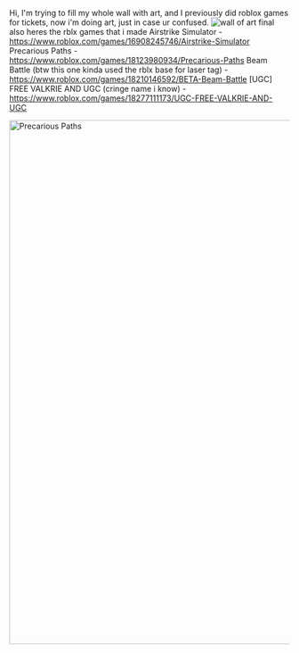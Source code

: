 Hi, I'm trying to fill my whole wall with art, and I previously did roblox games for tickets, now i'm doing art, just in case ur confused.
![wall of art final](https://github.com/user-attachments/assets/bd430b85-8ead-432a-a39d-5b0c78532b1c)
also heres the rblx games that i made
Airstrike Simulator - https://www.roblox.com/games/16908245746/Airstrike-Simulator
Precarious Paths - https://www.roblox.com/games/18123980934/Precarious-Paths
Beam Battle (btw this one kinda used the rblx base for laser tag) - https://www.roblox.com/games/18210146592/BETA-Beam-Battle
[UGC] FREE VALKRIE AND UGC (cringe name i know) - https://www.roblox.com/games/18277111173/UGC-FREE-VALKRIE-AND-UGC


<img width="940" alt="Precarious Paths" src="https://github.com/user-attachments/assets/aa362a91-7860-421f-8248-c52f7ca44c01">
